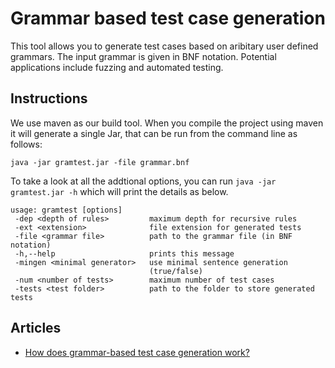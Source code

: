 # Grammar based test case generation
This tool allows you to generate test cases based on aribitary user defined grammars. The input grammar is given in BNF notation. Potential applications include fuzzing and automated testing.

## Instructions
We use maven as our build tool. When you compile the project using maven it will generate a single Jar, that can be run from the command line as follows:

`java -jar gramtest.jar -file grammar.bnf`

To take a look at all the addtional options, you can run `java -jar gramtest.jar -h` which will print the details as below.

```
usage: gramtest [options]
 -dep <depth of rules>         maximum depth for recursive rules
 -ext <extension>              file extension for generated tests
 -file <grammar file>          path to the grammar file (in BNF notation)
 -h,--help                     prints this message
 -mingen <minimal generator>   use minimal sentence generation
                               (true/false)
 -num <number of tests>        maximum number of test cases
 -tests <test folder>          path to the folder to store generated tests
```
## Articles

- [How does grammar-based test case generation work?](https://blog.srcclr.com/how-does-grammar-based-test-case-generation-work/)
